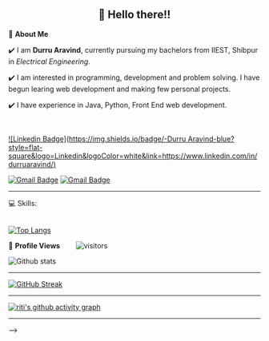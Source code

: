 <!-- README FILE CODE -->



<!-- WAVING Hello to visitors-->
<h2 align=center>👋 Hello there!!</h2>


<!--ABOUT ME CODE-->
🌱 **About Me**<br>

✔️ I am **Durru Aravind**, currently pursuing my bachelors from IIEST, Shibpur in *Electrical Engineering*. <br>

✔️ I am interested in programming, development and problem solving. I have begun learing web development and making few personal projects.<br>

✔️ I have experience in Java, Python, Front End web development.<br>

<br>


<!-- SOCAIL MEDIA HANDLES -->
[![Linkedin Badge](https://img.shields.io/badge/-Durru Aravind-blue?style=flat-square&logo=Linkedin&logoColor=white&link=https://www.linkedin.com/in/durruaravind/)](https://www.linkedin.com/in/durruaravind/)

[![Gmail Badge](https://img.shields.io/badge/-aravind2000d@gmail.com-c14438?style=flat-square&logo=Gmail&logoColor=white&link=mailto:aravind2000d@gmail.com)](mailto:aravind2000d@gmail.com)
[![Gmail Badge](https://img.shields.io/badge/-durruaravind@gmail.com-c14438?style=flat-square&logo=Gmail&logoColor=white&link=mailto:durruaravind@gmail.com)](mailto:durruaravind@gmail.com)

---

<!-- STATISTICS ABOUT PROFILE -->

💻 Skills:<br><br>
 
 
<!--  Skills -->
 [![Top Langs](https://github-readme-stats.vercel.app/api/top-langs/?username=durruaravind&theme=light&layout=compact&align=right&width=40%)](https://github.com/anuraghazra/github-readme-stats)
 
<!--  
 ---
 
<!--  PROFILES VIEWS -->
🌱 **Profile Views**&nbsp;&nbsp;&nbsp;&nbsp;&nbsp;&nbsp;&nbsp;
![visitors](https://profile-counter.glitch.me/ritikumariupadhyay24/count.svg?align=center)


<!-- GITHUB STATISTICS -->
 ![Github stats](https://github-readme-stats.vercel.app/api?username=riti2409)  
 
 
 <hr>
 
<!--  CONTRIBUTION AND STREAK BLOCK -->
 [![GitHub Streak](https://github-readme-streak-stats.herokuapp.com/?user=riti2409&currStreakNum=2FD3EB&fire=pink&sideLabels=F00&theme=nightowl)](https://git.io/streak-stats)       
         

---
 
<!-- ACTIVITY GRAPH TRACKER -->
[![riti's github activity graph](https://activity-graph.herokuapp.com/graph?username=riti2409&theme=react-dark)](https://github.com/riti2409/github-readme-activity-graph)

  

---
  </code>
</p>


<!-- ![My github stats](https://github-readme-stats.vercel.app/api?username=riti2409&show_icons=true&title_color=fff&icon_color=79ff97&text_color=9f9f9f&bg_color=151515&count_private=true&width=40%&align=left) 
<center><img src="https://logimp.files.wordpress.com/2019/01/viral-p-1.gif?w=736&zoom=2" align="right" width="30%"></center>




 -->
 -->
